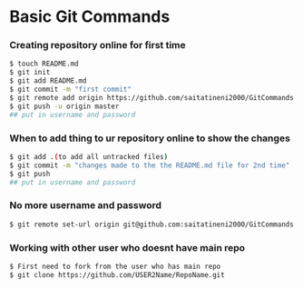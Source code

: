 # Basic Git Commands

### Creating repository online for <b>first time</b>

```sh
$ touch README.md
$ git init
$ git add README.md
$ git commit -m "first commit"
$ git remote add origin https://github.com/saitatineni2000/GitCommands.git
$ git push -u origin master
## put in username and password
```

### When to add thing to ur repository online to show the changes

```sh
$ git add .(to add all untracked files)
$ git commit -m "changes made to the the README.md file for 2nd time"
$ git push
## put in username and password
```


### No more username and password

```sh
$ git remote set-url origin git@github.com:saitatineni2000/GitCommands.git
```

### Working with other user who doesnt have main repo

```sh
$ First need to fork from the user who has main repo
$ git clone https://github.com/USER2Name/RepoName.git
```
